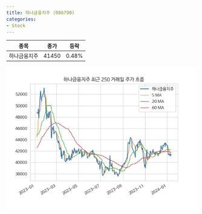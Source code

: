 ```yaml
---
title: 하나금융지주 (086790)
categories:
- Stock
---
```


|종목|종가|등락|
|----|----|----|
|하나금융지주|41450|0.48%|

<!-- more -->

![086790](/assets/images/stock/086790.png)